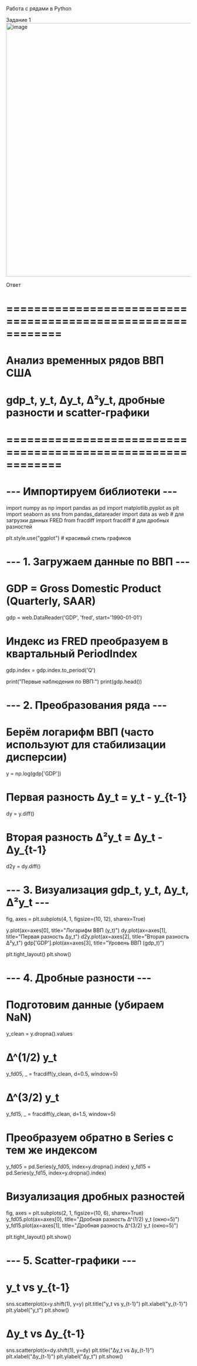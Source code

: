 Работа с рядами в Python

Задание 1
<img width="741" height="689" alt="image" src="https://github.com/user-attachments/assets/d7a3a15c-eb07-4c05-9321-78d37e03d0a6" />

Ответ
# ============================================================
# Анализ временных рядов ВВП США
# gdp_t, y_t, Δy_t, Δ²y_t, дробные разности и scatter-графики
# ============================================================

# --- Импортируем библиотеки ---
import numpy as np
import pandas as pd
import matplotlib.pyplot as plt
import seaborn as sns
from pandas_datareader import data as web   # для загрузки данных FRED
from fracdiff import fracdiff               # для дробных разностей

plt.style.use("ggplot")  # красивый стиль графиков


# --- 1. Загружаем данные по ВВП ---
# GDP = Gross Domestic Product (Quarterly, SAAR)
gdp = web.DataReader('GDP', 'fred', start='1990-01-01')

# Индекс из FRED преобразуем в квартальный PeriodIndex
gdp.index = gdp.index.to_period('Q')

print("Первые наблюдения по ВВП:")
print(gdp.head())


# --- 2. Преобразования ряда ---
# Берём логарифм ВВП (часто используют для стабилизации дисперсии)
y = np.log(gdp['GDP'])

# Первая разность Δy_t = y_t - y_{t-1}
dy = y.diff()

# Вторая разность Δ²y_t = Δy_t - Δy_{t-1}
d2y = dy.diff()


# --- 3. Визуализация gdp_t, y_t, Δy_t, Δ²y_t ---
fig, axes = plt.subplots(4, 1, figsize=(10, 12), sharex=True)

y.plot(ax=axes[0], title="Логарифм ВВП (y_t)")
dy.plot(ax=axes[1], title="Первая разность Δy_t")
d2y.plot(ax=axes[2], title="Вторая разность Δ²y_t")
gdp['GDP'].plot(ax=axes[3], title="Уровень ВВП (gdp_t)")

plt.tight_layout()
plt.show()


# --- 4. Дробные разности ---
# Подготовим данные (убираем NaN)
y_clean = y.dropna().values

# Δ^(1/2) y_t
y_fd05, _ = fracdiff(y_clean, d=0.5, window=5)

# Δ^(3/2) y_t
y_fd15, _ = fracdiff(y_clean, d=1.5, window=5)

# Преобразуем обратно в Series с тем же индексом
y_fd05 = pd.Series(y_fd05, index=y.dropna().index)
y_fd15 = pd.Series(y_fd15, index=y.dropna().index)

# Визуализация дробных разностей
fig, axes = plt.subplots(2, 1, figsize=(10, 6), sharex=True)
y_fd05.plot(ax=axes[0], title="Дробная разность Δ^(1/2) y_t (окно=5)")
y_fd15.plot(ax=axes[1], title="Дробная разность Δ^(3/2) y_t (окно=5)")

plt.tight_layout()
plt.show()


# --- 5. Scatter-графики ---
# y_t vs y_{t-1}
sns.scatterplot(x=y.shift(1), y=y)
plt.title("y_t vs y_{t-1}")
plt.xlabel("y_{t-1}")
plt.ylabel("y_t")
plt.show()

# Δy_t vs Δy_{t-1}
sns.scatterplot(x=dy.shift(1), y=dy)
plt.title("Δy_t vs Δy_{t-1}")
plt.xlabel("Δy_{t-1}")
plt.ylabel("Δy_t")
plt.show()
